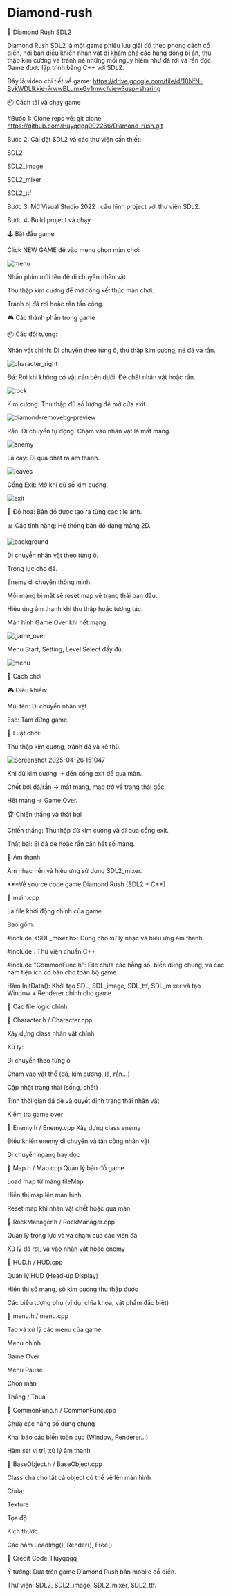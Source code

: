 # Diamond-rush
📖 Diamond Rush SDL2

Diamond Rush SDL2  là một game phiêu lưu giải đố theo phong cách cổ điển, nơi bạn điều khiển nhân vật đi khám phá các hang động bí ẩn, thu thập kim cương và tránh né những mối nguy hiểm như đá rơi và rắn độc. Game được lập trình bằng C++ với SDL2.


Đây là video chi tiết về game: https://drive.google.com/file/d/18NfN-SykWDLlkkie-7rwwBLumxGv1mwc/view?usp=sharing


📦 Cách tải và chạy game

#Bước 1: Clone repo về:
git clone https://github.com/Huyqqqq002266/Diamond-rush.git

Bước 2: Cài đặt SDL2 và các thư viện cần thiết:

SDL2

SDL2_image

SDL2_mixer

SDL2_ttf

Bước 3: Mở Visual Studio 2022 , cấu hình project với thư viện SDL2.

Bước 4: Build project và chạy

🕹️ Bắt đầu game

Click NEW GAME để vào menu chọn màn chơi.

![menu](https://github.com/user-attachments/assets/82b6bb38-1415-440f-a934-5351ef21c727)


Nhấn phím mũi tên để di chuyển nhân vật.

Thu thập kim cương để mở cổng kết thúc màn chơi.

Tránh bị đá rơi hoặc rắn tấn công.

🎮 Các thành phần trong game

📦 Các đối tượng:

Nhân vật chính: Di chuyển theo từng ô, thu thập kim cương, né đá và rắn.

![character_right](https://github.com/user-attachments/assets/89870971-c298-4ea4-8d7b-8aaec9fd60a1)


Đá: Rơi khi không có vật cản bên dưới. Đè chết nhân vật hoặc rắn.

![rock](https://github.com/user-attachments/assets/58d66bbb-c224-40ff-8227-0a94d45255f4)

Kim cương: Thu thập đủ số lượng để mở cửa exit.

![diamond-removebg-preview](https://github.com/user-attachments/assets/0510dbe1-e4ab-43ae-9cfa-aa01ff65a640)

Rắn: Di chuyển tự động. Chạm vào nhân vật là mất mạng.

![enemy](https://github.com/user-attachments/assets/fecd881e-129d-4bcf-b355-71f669d8750b)


Lá cây: Đi qua phát ra âm thanh.

![leaves](https://github.com/user-attachments/assets/a2674dd9-f2b1-48ac-8220-015b6e98676c)

Cổng Exit: Mở khi đủ số kim cương.

![exit](https://github.com/user-attachments/assets/85d271ee-f78d-459f-9725-35b170b3c450)

🎨 Đồ họa:
Bản đồ được tạo ra từng các tile ảnh.

📊 Các tính năng:
Hệ thống bản đồ dạng mảng 2D.

![background](https://github.com/user-attachments/assets/e67f0cfe-d6e7-451f-814c-e3ddb44461f6)


Di chuyển nhân vật theo từng ô.

Trọng lực cho đá.

Enemy di chuyển thông minh.

Mỗi mạng bị mất sẽ reset map về trạng thái ban đầu.

Hiệu ứng âm thanh khi thu thập hoặc tương tác.

Màn hình Game Over khi hết mạng.

![game_over](https://github.com/user-attachments/assets/fa5feb31-2632-4f92-9fe2-4c48f9d051ac)


Menu Start, Setting, Level Select đầy đủ.

![menu](https://github.com/user-attachments/assets/3a9c3093-387e-44e4-bcd7-f16f61252629)


📜 Cách chơi

🎮 Điều khiển:

Mũi tên: Di chuyển nhân vật.

Esc: Tạm dừng game.

📌 Luật chơi:

Thu thập kim cương, tránh đá và kẻ thù.

![Screenshot 2025-04-26 151047](https://github.com/user-attachments/assets/cb41dc1a-2289-43b7-9cac-f96df1e808f3)


Khi đủ kim cương → đến cổng exit để qua màn.

Chết bởi đá/rắn → mất mạng, map trở về trạng thái gốc.

Hết mạng → Game Over.

🏆 Chiến thắng và thất bại

Chiến thắng: Thu thập đủ kim cương và đi qua cổng exit.

Thất bại: Bị đá đè hoặc rắn cắn hết số mạng.

🎵 Âm thanh

Âm nhạc nền và hiệu ứng sử dụng SDL2_mixer.



***Về source code game Diamond Rush (SDL2 + C++) 

📄 main.cpp

Là file khởi động chính của game

Bao gồm:

#include <SDL_mixer.h>: Dùng cho xử lý nhạc và hiệu ứng âm thanh

#include <iostream>: Thư viện chuẩn C++

#include "CommonFunc.h": File chứa các hằng số, biến dùng chung, và các hàm tiện ích cơ bản cho toàn bộ game

Hàm InitData(): Khởi tạo SDL, SDL_image, SDL_ttf, SDL_mixer và tạo Window + Renderer chính cho game

📁 Các file logic chính

📄 Character.h / Character.cpp

Xây dựng class nhân vật chính

Xử lý:

Di chuyển theo từng ô

Chạm vào vật thể (đá, kim cương, lá, rắn…)

Cập nhật trạng thái (sống, chết)

Tính thời gian đá đè và quyết định trạng thái nhân vật

Kiểm tra game over

📄 Enemy.h / Enemy.cpp
Xây dựng class enemy

Điều khiển enemy di chuyển và tấn công nhân vật

Di chuyển ngang hay dọc

📄 Map.h / Map.cpp
Quản lý bản đồ game

Load map từ mảng tileMap

Hiển thị map lên màn hình

Reset map khi nhân vật chết hoặc qua màn

📄 RockManager.h / RockManager.cpp

Quản lý trọng lực và va chạm của các viên đá

Xử lý đá rơi, va vào nhân vật hoặc enemy

📄 HUD.h / HUD.cpp

Quản lý HUD (Head-up Display)

Hiển thị số mạng, số kim cương thu thập được

Các biểu tượng phụ (ví dụ: chìa khóa, vật phẩm đặc biệt)

📄 menu.h / menu.cpp

Tạo và xử lý các menu của game

Menu chính

Game Over

Menu Pause

Chọn màn

Thắng / Thua

📄 CommonFunc.h / CommonFunc.cpp

Chứa các hằng số dùng chung

Khai báo các biến toàn cục (Window, Renderer…)

Hàm set vị trí, xử lý âm thanh

📄 BaseObject.h / BaseObject.cpp

Class cha cho tất cả object có thể vẽ lên màn hình

Chứa:

Texture

Tọa độ

Kích thước

Các hàm LoadImg(), Render(), Free()



📑 Credit
Code: Huyqqqq

Ý tưởng: Dựa trên game Diamond Rush bản mobile cổ điển.

Thư viện: SDL2, SDL2_image, SDL2_mixer, SDL2_ttf.

